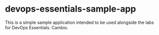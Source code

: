 # devops-essentials-sample-app

This is a simple sample application intended to be used alongside the labs for DevOps Essentials. Cambio.
